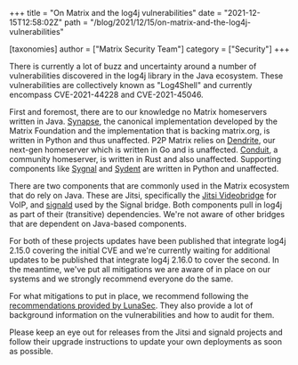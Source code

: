 +++
title = "On Matrix and the log4j vulnerabilities"
date = "2021-12-15T12:58:02Z"
path = "/blog/2021/12/15/on-matrix-and-the-log4j-vulnerabilities"

[taxonomies]
author = ["Matrix Security Team"]
category = ["Security"]
+++

There is currently a lot of buzz and uncertainty around a number of vulnerabilities discovered in the log4j library in the Java ecosystem. These vulnerabilities are collectively known as "Log4Shell" and currently encompass CVE-2021-44228 and CVE-2021-45046.

First and foremost, there are to our knowledge no Matrix homeservers written in Java. [Synapse](https://github.com/matrix-org/synapse/), the canonical implementation developed by the Matrix Foundation and the implementation that is backing matrix.org, is written in Python and thus unaffected. P2P Matrix relies on [Dendrite](https://github.com/matrix-org/dendrite), our next-gen homeserver which is written in Go and is unaffected. [Conduit](https://gitlab.com/famedly/conduit/), a community homeserver, is written in Rust and also unaffected. Supporting components like [Sygnal](https://github.com/matrix-org/sygnal) and [Sydent](https://github.com/matrix-org/sydent) are written in Python and unaffected.

There are two components that are commonly used in the Matrix ecosystem that do rely on Java. These are Jitsi, specifically the [Jitsi Videobridge](https://github.com/jitsi/jitsi-videobridge) for VoIP, and [signald](https://gitlab.com/signald/signald) used by the Signal bridge. Both components pull in log4j as part of their (transitive) dependencies. We're not aware of other bridges that are dependent on Java-based components.

For both of these projects updates have been published that integrate log4j 2.15.0 covering the initial CVE and we're currently waiting for additional updates to be published that integrate log4j 2.16.0 to cover the second. In the meantime, we've put all mitigations we are aware of in place on our systems and we strongly recommend everyone do the same.

For what mitigations to put in place, we recommend following the [recommendations provided by LunaSec](https://www.lunasec.io/docs/blog/log4j-zero-day-mitigation-guide/). They also provide a lot of background information on the vulnerabilities and how to audit for them.

Please keep an eye out for releases from the Jitsi and signald projects and follow their upgrade instructions to update your own deployments as soon as possible.
